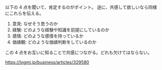 以下の 4 点を聞いて、肯定するのがポイント。
逆に、共感して欲しいなら同様にこれらを伝える。

1. 意見: なぜそう思うのか
2. 経験: どのような経験や知識を前提にしているのか
3. 感情: どのような感情を持っているか
4. 価値観: どのような価値判断をしているのか

この 4 点をお互いに知ることで共感につながる。どれも欠けてはならない。

https://logmi.jp/business/articles/329580
